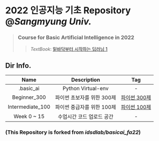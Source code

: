 # 2022 인공지능 기초 Repository @*Sangmyung Univ.*  
   > ### Course for Basic Artificial Intelligence in 2022  
   >    >_TextBook_: [밑바닥부터 시작하는 딥러닝 1](https://www.hanbit.co.kr/store/books/look.php?p_code=B8475831198)

## Dir Info.  
|Name|Description|Tag|  
|:---:|:---:|:---:|  
|.basic_ai|Python Virtual-env|-|  
|Beginner_300|파이썬 초보자를 위한 300제|[파이썬 300제](https://wikidocs.net/book/922)|  
|Intermediate_100|파이썬 중급자를 위한 100제|[파이썬 100제](https://www.notion.so/Python-100-6ee1860ce29a41bc8eb6b9cfa7d7f06c)|  
|Week 0 ~ 15|수업시간 코드 업로드 공간|-|

### (This Repository is forked from __*idsdlab/basicai_fa22*__)  